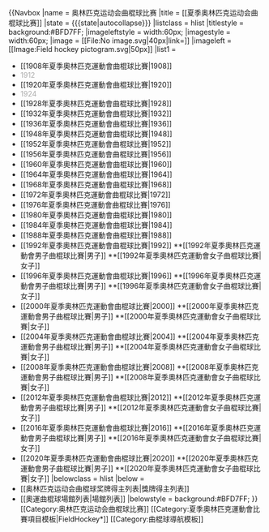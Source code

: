 {{Navbox
|name = 奥林匹克运动会曲棍球比赛
|title = [[夏季奥林匹克运动会曲棍球比赛]]
|state = {{{state|autocollapse}}}
|listclass = hlist
|titlestyle = background:#BFD7FF;
|imageleftstyle = width:60px; <!-- minimize width used by left image cell -->
|imagestyle = width:60px; <!-- same as imageleftstyle to center the list -->
|image = [[File:No image.svg|40px|link=]] <!-- empty right image to center the list -->
|imageleft = [[Image:Field hockey pictogram.svg|50px]]
|list1 =
* [[1908年夏季奧林匹克運動會曲棍球比賽|1908]]
* <span style="color:#aaa">1912</span>
* [[1920年夏季奧林匹克運動會曲棍球比賽|1920]]
* <span style="color:#aaa">1924</span>
* [[1928年夏季奧林匹克運動會曲棍球比賽|1928]]
* [[1932年夏季奧林匹克運動會曲棍球比賽|1932]]
* [[1936年夏季奧林匹克運動會曲棍球比賽|1936]]
* [[1948年夏季奧林匹克運動會曲棍球比賽|1948]]
* [[1952年夏季奧林匹克運動會曲棍球比賽|1952]]
* [[1956年夏季奧林匹克運動會曲棍球比賽|1956]]
* [[1960年夏季奧林匹克運動會曲棍球比賽|1960]]
* [[1964年夏季奧林匹克運動會曲棍球比賽|1964]]
* [[1968年夏季奧林匹克運動會曲棍球比賽|1968]]
* [[1972年夏季奧林匹克運動會曲棍球比賽|1972]]
* [[1976年夏季奧林匹克運動會曲棍球比賽|1976]]
* [[1980年夏季奧林匹克運動會曲棍球比賽|1980]]
* [[1984年夏季奧林匹克運動會曲棍球比賽|1984]]
* [[1988年夏季奧林匹克運動會曲棍球比賽|1988]]
* [[1992年夏季奧林匹克運動會曲棍球比賽|1992]]
**[[1992年夏季奧林匹克運動會男子曲棍球比賽|男子]]
**[[1992年夏季奧林匹克運動會女子曲棍球比賽|女子]]
* [[1996年夏季奧林匹克運動會曲棍球比賽|1996]]
**[[1996年夏季奧林匹克運動會男子曲棍球比賽|男子]]
**[[1996年夏季奧林匹克運動會女子曲棍球比賽|女子]]
* [[2000年夏季奧林匹克運動會曲棍球比賽|2000]]
**[[2000年夏季奧林匹克運動會男子曲棍球比賽|男子]]
**[[2000年夏季奧林匹克運動會女子曲棍球比賽|女子]]
* [[2004年夏季奧林匹克運動會曲棍球比賽|2004]]
**[[2004年夏季奧林匹克運動會男子曲棍球比賽|男子]]
**[[2004年夏季奧林匹克運動會女子曲棍球比賽|女子]]
* [[2008年夏季奧林匹克運動會曲棍球比賽|2008]]
**[[2008年夏季奧林匹克運動會男子曲棍球比賽|男子]]
**[[2008年夏季奧林匹克運動會女子曲棍球比賽|女子]]
* [[2012年夏季奧林匹克運動會曲棍球比賽|2012]]
**[[2012年夏季奧林匹克運動會男子曲棍球比賽|男子]]
**[[2012年夏季奧林匹克運動會女子曲棍球比賽|女子]]
* [[2016年夏季奧林匹克運動會曲棍球比賽|2016]]
**[[2016年夏季奧林匹克運動會男子曲棍球比賽|男子]]
**[[2016年夏季奧林匹克運動會女子曲棍球比賽|女子]]
* [[2020年夏季奧林匹克運動會曲棍球比賽|2020]]
**[[2020年夏季奧林匹克運動會男子曲棍球比賽|男子]]
**[[2020年夏季奧林匹克運動會女子曲棍球比賽|女子]]
|belowclass = hlist
|below = 
* [[奥林匹克运动会曲棍球奖牌得主列表|獎牌得主列表]]
* [[奧運曲棍球場館列表|場館列表]]
|belowstyle = background:#BFD7FF;
}}<includeonly>[[Category:奥林匹克运动会曲棍球比赛]]</includeonly><noinclude>
[[Category:夏季奧林匹克運動會比賽項目模板|FieldHockey*]]
[[Category:曲棍球導航模板]]
</noinclude>